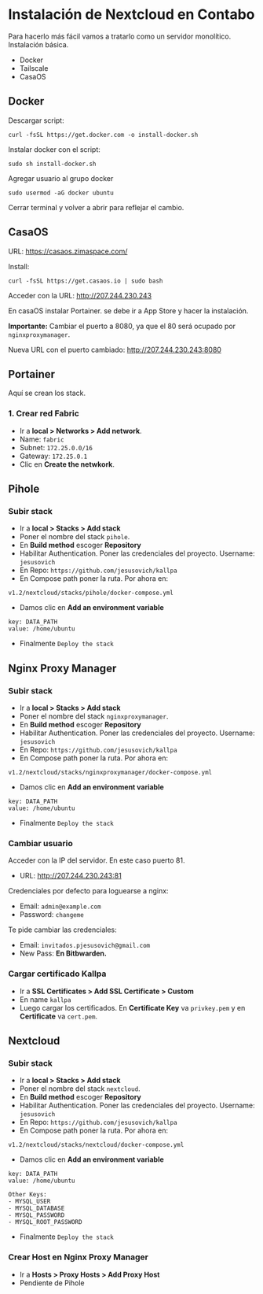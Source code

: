 # Instalación de Nextcloud en Contabo

Para hacerlo más fácil vamos a tratarlo como un servidor monolítico. Instalación básica.

- Docker
- Tailscale
- CasaOS

## Docker

Descargar script:

```
curl -fsSL https://get.docker.com -o install-docker.sh
```

Instalar docker con el script:

```
sudo sh install-docker.sh
```

Agregar usuario al grupo docker

```
sudo usermod -aG docker ubuntu
```

Cerrar terminal y volver a abrir para reflejar el cambio.

## CasaOS

URL: https://casaos.zimaspace.com/

Install:

```
curl -fsSL https://get.casaos.io | sudo bash
```
Acceder con la URL: http://207.244.230.243

En casaOS instalar Portainer. se debe ir a App Store y hacer la instalación.

**Importante:** Cambiar el puerto a 8080, ya que el 80 será ocupado por `nginxproxymanager`.

Nueva URL con el puerto cambiado: http://207.244.230.243:8080

## Portainer

Aquí se crean los stack.

### 1. Crear red Fabric

- Ir a **local > Networks > Add network**.
- Name: `fabric`
- Subnet: `172.25.0.0/16`
- Gateway: `172.25.0.1`
- Clic en **Create the netwkork**.

## Pihole

### Subir stack

- Ir a **local > Stacks > Add stack**
- Poner el nombre del stack `pihole`.
- En **Build method** escoger **Repository**
- Habilitar Authentication. Poner las credenciales del proyecto. Username: `jesusovich`
- En Repo: `https://github.com/jesusovich/kallpa`
- En Compose path poner la ruta. Por ahora en:

```
v1.2/nextcloud/stacks/pihole/docker-compose.yml
```

- Damos clic en **Add an environment variable**

```
key: DATA_PATH
value: /home/ubuntu
```

- Finalmente `Deploy the stack`

## Nginx Proxy Manager

### Subir stack

- Ir a **local > Stacks > Add stack**
- Poner el nombre del stack `nginxproxymanager`.
- En **Build method** escoger **Repository**
- Habilitar Authentication. Poner las credenciales del proyecto. Username: `jesusovich`
- En Repo: `https://github.com/jesusovich/kallpa`
- En Compose path poner la ruta. Por ahora en:

```
v1.2/nextcloud/stacks/nginxproxymanager/docker-compose.yml
```

- Damos clic en **Add an environment variable**

```
key: DATA_PATH
value: /home/ubuntu
```

- Finalmente `Deploy the stack`

### Cambiar usuario

Acceder con la IP del servidor. En este caso puerto 81.

- URL: http://207.244.230.243:81

Credenciales por defecto para loguearse a nginx:

- Email: `admin@example.com`
- Password: `changeme`

Te pide cambiar las credenciales:

- Email: `invitados.pjesusovich@gmail.com`
- New Pass: **En Bitbwarden.**

### Cargar certificado Kallpa

- Ir a **SSL Certificates > Add SSL Certificate > Custom** 
- En name `kallpa`
- Luego cargar los certificados. En **Certificate Key** va `privkey.pem` y en **Certificate** va `cert.pem`.

## Nextcloud

### Subir stack

- Ir a **local > Stacks > Add stack**
- Poner el nombre del stack `nextcloud`.
- En **Build method** escoger **Repository**
- Habilitar Authentication. Poner las credenciales del proyecto. Username: `jesusovich`
- En Repo: `https://github.com/jesusovich/kallpa`
- En Compose path poner la ruta. Por ahora en:

```
v1.2/nextcloud/stacks/nextcloud/docker-compose.yml
```

- Damos clic en **Add an environment variable**

```
key: DATA_PATH
value: /home/ubuntu

Other Keys:
- MYSQL_USER
- MYSQL_DATABASE
- MYSQL_PASSWORD
- MYSQL_ROOT_PASSWORD
```

- Finalmente `Deploy the stack`

### Crear Host en Nginx Proxy Manager

- Ir a **Hosts > Proxy Hosts > Add Proxy Host**
- Pendiente de Pihole
